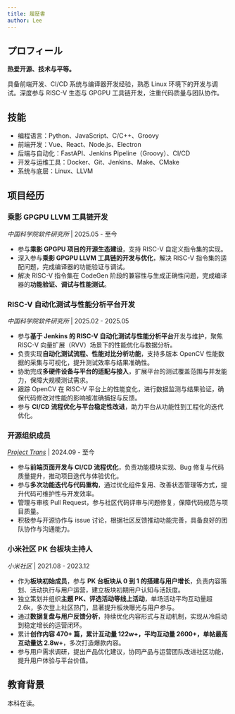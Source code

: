 ```yaml
---
title: 履歴書
author: Lee
---
```


## プロフィール

**热爱开源、技术与平等。**

具备前端开发、CI/CD 系统与编译器开发经验，熟悉 Linux 环境下的开发与调试。深度参与 RISC-V 生态与 GPGPU 工具链开发，注重代码质量与团队协作。

## 技能

- 编程语言：Python、JavaScript、C/C++、Groovy
- 前端开发：Vue、React、Node.js、Electron
- 后端与自动化：FastAPI、Jenkins Pipeline（Groovy）、CI/CD
- 开发与运维工具：Docker、Git、Jenkins、Make、CMake
- 系统与底层：Linux、LLVM

## 项目经历

### 乘影 GPGPU LLVM 工具链开发

_中国科学院软件研究所_ | 2025.05 - 至今

- 参与**乘影 GPGPU 项目的开源生态建设**，支持 RISC-V 自定义指令集的实现。
- 深入参与**乘影 GPGPU LLVM 工具链的开发与优化**，解决 RISC-V 指令集的适配问题，完成编译器的功能验证与调试。
- 解决 RISC-V 指令集在 CodeGen 阶段的兼容性与生成正确性问题，完成编译器的**功能验证、调试与性能测试**。

### RISC-V 自动化测试与性能分析平台开发

_中国科学院软件研究所_ | 2025.02 - 2025.05

- 参与**基于 Jenkins 的 RISC-V 自动化测试与性能分析平台**开发与维护，聚焦 RISC-V 向量扩展（RVV）场景下的性能优化与数据分析。
- 负责实现**自动化测试流程、性能对比分析功能**，支持多版本 OpenCV 性能数据的采集与可视化，提升测试效率与结果准确性。
- 协助完成**多硬件设备与平台的适配与接入**，扩展平台的测试覆盖范围与并发能力，保障大规模测试需求。
- 跟踪 OpenCV 在 RISC-V 平台上的性能变化，进行数据监测与结果验证，确保代码修改对性能的影响被准确捕捉与反馈。
- 参与 **CI/CD 流程优化与平台稳定性改进**，助力平台从功能性到工程化的迭代优化。

### 开源组织成员

_[Project Trans](https://github.com/project-trans)_ | 2024.09 - 至今

- 参与**前端页面开发与 CI/CD 流程优化**，负责功能模块实现、Bug 修复与代码质量提升，推动项目迭代与体验优化。
- 参与**多次功能迭代与代码重构**，通过优化组件复用、改善状态管理等方式，提升代码可维护性与开发效率。
- 管理与审核 Pull Request，参与社区代码评审与问题修复，保障代码规范与项目质量。
- 积极参与开源协作与 issue 讨论，根据社区反馈推动功能完善，具备良好的团队协作与沟通能力。

### 小米社区 PK 台板块主持人

_小米社区_ | 2021.08 - 2023.12

- 作为**板块初始成员**，参与 **PK 台板块从 0 到 1 的搭建与用户增长**，负责内容策划、活动执行与用户运营，建立板块初期用户认知与活跃度。
- 独立策划并组织**主题 PK、评选活动等线上活动**，单场活动平均互动量超 2.6k，多次登上社区热门，显著提升板块曝光与用户参与。
- 通过**数据复盘与用户反馈分析**，持续优化内容形式与互动机制，实现从冷启动到稳定增长的运营闭环。
- 累计**创作内容 470+ 篇，累计互动量 122w+，平均互动量 2600+，单帖最高互动量达 2.8w+**，多次打造爆款内容。
- 参与用户需求调研，提出产品优化建议，协同产品与运营团队改进社区功能，提升用户体验与平台价值。

## 教育背景

本科在读。
